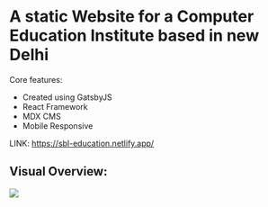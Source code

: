 # A static Website for a Computer Education Institute based in new Delhi

Core features:

- Created using GatsbyJS
- React Framework
- MDX CMS
- Mobile Responsive

LINK: https://sbl-education.netlify.app/

## Visual Overview:

![](https://giphy.com/gifs/bruce-lee-Ht2ktUDWebe36)

